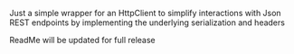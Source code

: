 ﻿Just a simple wrapper for an HttpClient to simplify interactions with Json REST endpoints by implementing the underlying serialization and headers

ReadMe will be updated for full release